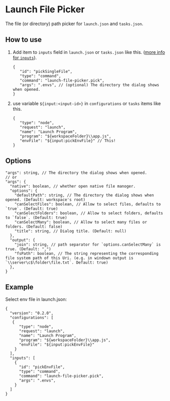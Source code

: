 # Launch File Picker

The file (or directory) path picker for `launch.json` and `tasks.json`.

## How to use

1. Add item to `inputs` field in `launch.json` or `tasks.json` like this. ([more info for `inputs`](https://code.visualstudio.com/docs/editor/variables-reference#_input-variables)).
   ```jsonc
   {
      "id": "pickSingleFile",
      "type": "command",
      "command": "launch-file-picker.pick",
      "args": ".envs", // (optional) The directory the dialog shows when opened.
   }
   ```
1. use variable `${input:<input-id>}` in `configurations` or `tasks` items like this.
   ```jsonc
   {
      "type": "node",
      "request": "launch",
      "name": "Launch Program",
      "program": "${workspaceFolder}\\app.js",
      "envFile": "${input:pickEnvFile}" // This!
   }
   ```

## Options

```jsonc
"args": string, // The directory the dialog shows when opened.
// or
"args": {
  "native": boolean, // whether open native file manoger.
  "options": {
    "defaultPath": string, // The directory the dialog shows when opened. (Default: workspace's root)
    "canSelectFiles": boolean, // Allow to select files, defaults to `true`. (Default: true)
    "canSelectFolders": boolean, // Allow to select folders, defaults to `false`. (Default: true)
    "canSelectMany": boolean, // Allow to select many files or folders. (Default: false)
    "title": string, // Dialog title. (Default: null)
  },
  "output": {
    "join": string, // path separator for `options.canSelectMany` is true. (Default: ",")
    "fsPath": boolean, // The string representing the corresponding file system path of this Uri. (e.g. in windown output is `\\server\c$\folder\file.txt`. Default: true)
  },
}
```

## Example

Select env file in launch.json:

```jsonc
{
  "version": "0.2.0",
  "configurations": [
   {
      "type": "node",
      "request": "launch",
      "name": "Launch Program",
      "program": "${workspaceFolder}\\app.js",
      "envFile": "${input:pickEnvFile}"
    }
  ],
  "inputs": [
    {
      "id": "pickEnvFile",
      "type": "command",
      "command": "launch-file-picker.pick",
      "args": ".envs",
    }
  ]
}
```
